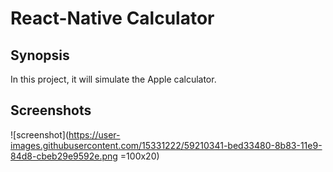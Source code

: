 # React-Native Calculator

## Synopsis

In this project, it will simulate the Apple calculator.

## Screenshots

![screenshot](https://user-images.githubusercontent.com/15331222/59210341-bed33480-8b83-11e9-84d8-cbeb29e9592e.png =100x20)
